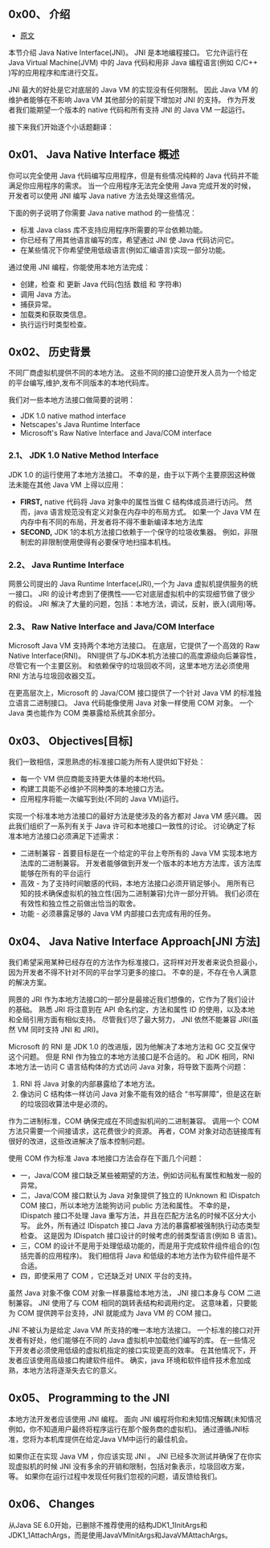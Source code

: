 ## 0x00、 介绍
- [原文](https://docs.oracle.com/javase/8/docs/technotes/guides/jni/spec/intro.html)

本节介绍 Java Native Interface(JNI)。
JNI 是本地编程接口。
它允许运行在 Java Virtual Machine(JVM) 中的 Java 代码和用非 Java 编程语言(例如 C/C++ )写的应用程序和库进行交互。

JNI 最大的好处是它对底层的 Java VM 的实现没有任何限制。
因此 Java VM 的维护者能够在不影响 Java VM 其他部分的前提下增加对 JNI 的支持。
作为开发者我们能期望一个版本的 native 代码和所有支持 JNI 的 Java VM 一起运行。

接下来我们开始逐个小话题翻译：

## 0x01、 Java Native Interface 概述
你可以完全使用 Java 代码编写应用程序，但是有些情况纯粹的 Java 代码并不能满足你应用程序的需求。
当一个应用程序无法完全使用 Java 完成开发的时候，开发者可以使用 JNI 编写 Java native 方法去处理这些情况。

下面的例子说明了你需要 Java native mathod 的一些情况：
- 标准 Java class 库不支持应用程序所需要的平台依赖功能。
- 你已经有了用其他语言编写的库，希望通过 JNI 使 Java 代码访问它。
- 在某些情况下你希望使用低级语言(例如汇编语言)实现一部分功能。

通过使用 JNI 编程，你能使用本地方法完成：
- 创建，检查 和 更新 Java 代码(包括 数组 和 字符串)
- 调用 Java 方法。
- 捕获异常。
- 加载类和获取类信息。
- 执行运行时类型检查。

## 0x02、 历史背景
不同厂商虚拟机提供不同的本地方法。
这些不同的接口迫使开发人员为一个给定的平台编写,维护,发布不同版本的本地代码库。

我们对一些本地方法接口做简要的说明：
- JDK 1.0 native mathod interface
- Netscapes's Java Runtime Interface
- Microsoft's Raw Native Interface and Java/COM interface

### 2.1、 JDK 1.0 Native Method Interface
JDK 1.0 的运行使用了本地方法接口。
不幸的是，由于以下两个主要原因这种做法未能在其他 Java VM 上得以应用：

-   **FIRST,** native 代码将 Java 对象中的属性当做 C 结构体成员进行访问。
    然而，java 语言规范没有定义对象在内存中的布局方式。
    如果一个 Java VM 在内存中有不同的布局，开发者将不得不重新编译本地方法库
-   **SECOND,** JDK 1的本机方法接口依赖于一个保守的垃圾收集器。
    例如，非限制宏的非限制使用使得有必要保守地扫描本机栈。

### 2.2、 Java Runtime Interface
网景公司提出的 Java Runtime Interface(JRI),一个为 Java 虚拟机提供服务的统一接口。
JRI 的设计考虑到了便携性——它对底层虚拟机中的实现细节做了很少的假设。
JRI 解决了大量的问题，包括：本地方法，调试，反射，嵌入(调用)等。

### 2.3、 Raw Native Interface and Java/COM Interface
Microsoft Java VM 支持两个本地方法接口。
在底层，它提供了一个高效的 Raw Native Interface(RNI)。
RNI提供了与JDK本机方法接口的高度源级向后兼容性，尽管它有一个主要区别。
和依赖保守的垃圾回收不同，这里本地方法必须使用 RNI 方法与垃圾回收器交互。

在更高层次上，Microsoft 的 Java/COM 接口提供了一个针对 Java VM 的标准独立语言二进制接口。
Java 代码能像使用 Java 对象一样使用 COM 对象。
一个 Java 类也能作为 COM 类暴露给系统其余部分。

## 0x03、 Objectives[目标]
我们一致相信，深思熟虑的标准接口能为所有人提供如下好处：
- 每一个 VM 供应商能支持更大体量的本地代码。
- 构建工具能不必维护不同种类的本地接口方法。
- 应用程序将能一次编写到处(不同的 Java VM)运行。

实现一个标准本地方法接口的最好方法是使涉及的各方都对 Java VM 感兴趣。
因此我们组织了一系列有关于 Java 许可和本地接口一致性的讨论。
讨论确定了标准本地方法接口必须满足下述需求：
-   二进制兼容 - 首要目标是在一个给定的平台上夸所有的 Java VM 实现本地方法库的二进制兼容。
    开发者能够做到开发一个版本的本地方方法库，该方法库能够在所有的平台运行
-   高效 - 为了支持时间敏感的代码，本地方法接口必须开销足够小。
    用所有已知的技术确保虚拟机的独立性(因为二进制兼容)允许一部分开销。
    我们必须在有效性和独立性之前做出恰当的取舍。
-   功能 - 必须暴露足够的 Java VM 内部接口去完成有用的任务。

## 0x04、 Java Native Interface Approach[JNI 方法]
我们希望采用某种已经存在的方法作为标准接口，这将样对开发者来说负担最小，因为开发者不得不针对不同的平台学习更多的接口。
不幸的是，不存在令人满意的解决方案。

网景的 JRI 作为本地方法接口的一部分是最接近我们想像的，它作为了我们设计的基础。
熟悉 JRI 将注意到在 API 命名约定，方法和属性 ID 的使用，以及本地和全局引用方面有相似支持。
尽管我们尽了最大努力， JNI 依然不能兼容 JRI(虽然 VM 同时支持 JNI 和 JRI)。

Microsoft 的 RNI 是 JDK 1.0 的改进版，因为他解决了本地方法和 GC 交互保守这个问题。
但是 RNI 作为独立的本地方法接口是不合适的。
和 JDK 相同，RNI 本地方法一访问 C 语言结构体的方式访问 Java 对象，将导致下面两个问题：
1. RNI 将 Java 对象的内部暴露给了本地方法。
2. 像访问 C 结构体一样访问 Java 对象不能有效的结合 “书写屏障”，但是这在新的垃圾回收算法中是必须的。

作为二进制标准，COM 确保完成在不同虚拟机间的二进制兼容。
调用一个 COM 方法只需要一个间接请求，这花费很少的资源。
再者，COM 对象对动态链接库有很好的改进，这些改进解决了版本控制问题。

使用 COM 作为标准 Java 本地接口方法会存在下面几个问题：
-   一，Java/COM 接口缺乏某些被期望的方法，例如访问私有属性和触发一般的异常。
-   二，Java/COM 接口默认为 Java 对象提供了独立的 IUnknown 和 IDispatch COM 接口，所以本地方法能狗访问 public 方法和属性。
    不幸的是，IDispatch 接口不处理 Java 重写方法，并且在匹配方法名的时候不区分大小写。
    此外，所有通过 IDispatch 接口 Java 方法的暴露都被强制执行动态类型检查。
    这是因为 IDispatch 接口设计的时候考虑的弱类型语言(例如 B 语言)。
-   三，COM 的设计不是用于处理低级功能的，而是用于完成软件组件组合的(包括完善的应用程序)。
    我们相信将 Java 和低级的本地方法作为软件组件是不合适。
-   四，即使采用了 COM ，它还缺乏对 UNIX 平台的支持。

虽然 Java 对象不像 COM 对象一样暴露给本地方法， JNI 接口本身与 COM 二进制兼容。
JNI 使用了与 COM 相同的跳转表结构和调用约定。
这意味着，只要能为 COM 提供跨平台支持，JNI 就能成为 Java VM 的 COM 接口。

JNI 不被认为是给定 Java VM 所支持的唯一本地方法接口。
一个标准的接口对开发者有好处，他们能够在不同的 Java 虚拟机中加载他们编写的库。
在一些情况下开发者必须使用低级的虚拟机指定的接口实现更高的效率。
在其他情况下，开发者应该使用高级接口构建软件组件。
确实，java 环境和软件组件技术愈加成熟，本地方法将逐渐失去它的意义。

## 0x05、 Programming to the JNI
本地方法开发者应该使用 JNI 编程。
面向 JNI 编程将你和未知情况解耦(未知情况例如，你不知道用户最终将程序运行在那个服务商的虚拟机)。
通过遵循JNI标准，您将为本机库提供在给定Java VM中运行的最佳机会。

如果你正在实现 Java VM ，你应该实现 JNI 。
JNI 已经多次测试并确保了在你实现虚拟机的时候 JNI 没有多余的开销和限制，包括对象表示，垃圾回收方案，等。
如果你在运行过程中发现任何我们忽视的问题，请反馈给我们。

## 0x06、 Changes
从Java SE 6.0开始，已删除不推荐使用的结构JDK1_1InitArgs和JDK1_1AttachArgs，而是使用JavaVMInitArgs和JavaVMAttachArgs。